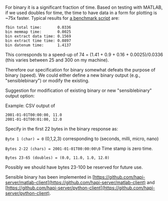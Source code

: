 For binary it is a significant fraction of time. Based on testing with MATLAB, if we used doubles for time, the time to have data in a form for plotting is ~75x faster. Typical results for [a benchmark script](https://github.com/hapi-server/matlab-client/binary_compare.m) are:

```
fbin total time:       0.0336
bin memmap time:       0.0025
bin extract data time: 0.1569
bin extract time time: 0.0897
bin datenum time:      1.4137
```

This corresponds to a speed-up of 74 = (1.41 + 0.9 + 0.16 + 0.0025)/0.0336 (this varies between 25 and 300 on my machine).

Therefore our specification for binary somewhat defeats the purpose of binary (speed). We could either define a new binary output (e.g., "sensiblebinary") or modify the existing.

Suggestion for modification of existing binary or new "sensiblebinary" output option: 

Example: CSV output of
```
2001-01-01T00:00:00, 11.0
2001-01-01T00:01:00, 12.0
```


Specify in the first 22 bytes in the binary response as: 

```Byte 1 (char) = 0``` (0,1,2,3) corresponding to (seconds, milli, micro, nano)

```Bytes 2-22 (chars) = 2001-01-01T00:00:00\0``` Time stamp is zero time.

```Bytes 23-65 (doubles) = (0.0, 11.0, 1.0, 12.0)```

Possibly we should have bytes 23-100 be reserved for future use.

Sensible binary has been implemented in [https://github.com/hapi-server/matlab-client](https://github.com/hapi-server/matlab-client) and [https://github.com/hapi-server/python-client](https://github.com/hapi-server/python-client).
